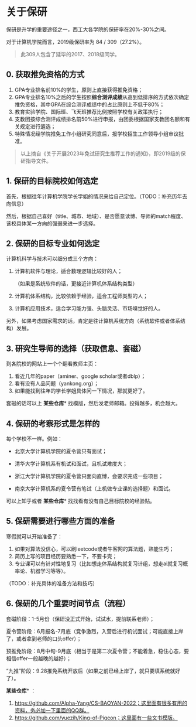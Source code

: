 # 关于保研

保研是升学的重要途径之一，西工大各学院的保研率在20%-30%之间。

对于计算机学院而言，2019级保研率为 84 / 309（27.2%）。

> 此309人包含了延毕的2017、2018级同学。



## 0. 获取推免资格的方式

1. GPA专业排名前10%的学生，原则上直接获得推免资格；
2. GPA专业排名10%之后的学生按照**综合测评成绩**从高到低排序的方式依次确定推免资格，其中GPA在综合测评成绩中的占比原则上不低于80%；
3. 教育实验学院、国际班、飞天班推荐比例按照学校有关政策执行；
4. 支教团按综合测评成绩排名前50%进行申报，由团委根据国家支教团名额和有关规定进行遴选；
5. 特殊情况经学院推免工作小组研究同意后，报学校招生工作领导小组审议批准。

> 以上摘自《关于开展2023年免试研究生推荐工作的通知》，即2019级的保研指导文件。



## 1. 保研的目标院校如何选定

首先，根据往年计算机学院学长学姐的情况来给自己定位。（TODO：补充历年去向信息）

然后，根据自己喜好（title、城市、地域）、是否愿意读博、导师的match程度、该校具体某一方向的强弱来进一步选择。



## 2. 保研的目标专业如何选定

计算机科学与技术可以细分成三个方向：

1. 计算机软件与理论，适合数理逻辑比较好的人；

   （如果是系统软件的话，更接近计算机体系结构类型）

2. 计算机体系结构，比较依赖于经验，适合工程师类型的人；

3. 计算机应用技术，适合学习能力强、头脑灵活、市场嗅觉好的人。

另外，如果考虑国家需求的话，肯定是往计算机系统方向（系统软件或者体系结构）发展。



## 3. 研究生导师的选择（获取信息、套磁）

到各院校的网站上一个个翻看教师主页：

1. 看近几年的paper（aminer、google scholar或者dblp）；
2. 看有没有人品问题（yankong.org）；
3. 如果能找到往年的学长学姐具体问一下情况，那就更好了。

套磁的话可以上  **某些仓库***  找模版，然后发老师邮箱。投得越多，机会越大。



## 4. 保研的考察形式是怎样的

每个学校不一样。例如：

- 北京大学计算机学院的夏令营只有面试；

- 清华大学计算机系有机试和面试，且机试难度大；

- 浙江大学计算机学院的夏令营只面向直博，会要求完成一些项目；

- 南京大学计算机系的夏令营有笔试（上机做专业课的选择题）和面试。

可以上知乎或者  **某些仓库***  找找看有没有自己目标院校的经验贴。



## 5. 保研需要进行哪些方面的准备

寒假就可以开始准备了：

1. 如果对算法没信心，可以刷leetcode或者牛客网的算法题，熟能生巧；
2. 简历上写的项目经历要熟悉一下，不要卡壳；
3. 专业课可以有针对性地复习（比如想走体系结构就复习计组，想走ai就复习概率论、机器学习等等）。

（TODO：补充具体的准备方法和技巧）



## 6. 保研的几个重要时间节点（流程）

套磁阶段：1-5月份（保研没正式开始，试试水，提前联系老师）；

夏令营阶段：6月报名-7月底（竞争激烈，入营后进行机试面试；可能直接上岸了，或者拿到老师的口头offer）；

预推免阶段：8月中旬-9月底（相当于是第二次夏令营；不能着急，稳住心态，要相信offer一般越晚的越好）；

“九推”阶段：9.28推免系统开放后（如果之前已经上岸了，就只要填系统就好了）。



 **某些仓库***  ：

1. https://github.com/Alpha-Yang/CS-BAOYAN-2022；这里面有很多有用的资料，务必加一下里面的QQ群。
2. https://github.com/yuezih/King-of-Pigeon；这里面有一些文书模版。

